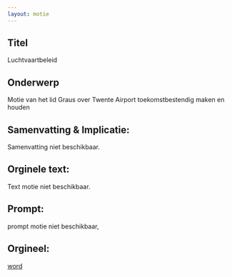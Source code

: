 ```yaml
---
layout: motie
---
```

## Titel
Luchtvaartbeleid
## Onderwerp
Motie van het lid Graus over Twente Airport toekomstbestendig maken en houden
## Samenvatting & Implicatie:
Samenvatting niet beschikbaar.
## Orginele text:
Text motie niet beschikbaar.

## Prompt:
prompt motie niet beschikbaar,
## Orgineel:
[word](https://gegevensmagazijn.tweedekamer.nl/OData/v4/2.0/Document(d43212b7-6719-4487-994d-6ef73cf9cbe2)/resource)
